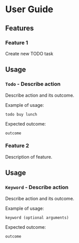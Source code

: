 # User Guide

## Features 

### Feature 1 
Create new TODO task

## Usage

### `Todo` - Describe action

Describe action and its outcome.

Example of usage: 

`todo buy lunch`

Expected outcome:

`outcome`

### Feature 2 
Description of feature.

## Usage

### `Keyword` - Describe action

Describe action and its outcome.

Example of usage: 

`keyword (optional arguments)`

Expected outcome:

`outcome`

